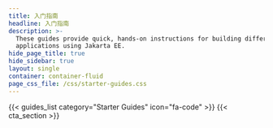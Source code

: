 ```yaml
---
title: 入门指南
headline: 入门指南
description: >-
  These guides provide quick, hands-on instructions for building different
  applications using Jakarta EE.
hide_page_title: true
hide_sidebar: true
layout: single
container: container-fluid
page_css_file: /css/starter-guides.css
---
```


{{< guides_list category="Starter Guides" icon="fa-code" >}}
{{< cta_section >}}
